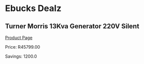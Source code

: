 
# Ebucks Dealz
## Turner Morris 13Kva Generator 220V Silent
[Product Page](https://www.ebucks.com/web/shop/productSelected.do?prodId=873435662&catId=870841698)

Price: R45799.00

Savings: 1200.0


	
